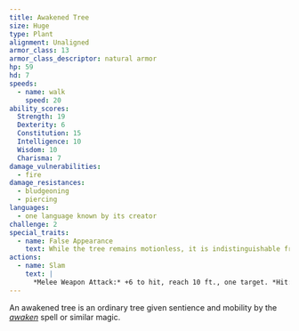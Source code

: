 ```yaml
---
title: Awakened Tree
size: Huge
type: Plant
alignment: Unaligned
armor_class: 13
armor_class_descriptor: natural armor
hp: 59
hd: 7
speeds:
  - name: walk
    speed: 20
ability_scores:
  Strength: 19
  Dexterity: 6
  Constitution: 15
  Intelligence: 10
  Wisdom: 10
  Charisma: 7
damage_vulnerabilities:
  - fire
damage_resistances:
  - bludgeoning
  - piercing
languages:
  - one language known by its creator
challenge: 2
special_traits:
  - name: False Appearance
    text: While the tree remains motionless, it is indistinguishable from a normal tree.
actions:
  - name: Slam
    text: |
      *Melee Weapon Attack:* +6 to hit, reach 10 ft., one target. *Hit:* 14 (3d6 + 4) bludgeoning damage.
---
```


An awakened tree is an ordinary tree given sentience and mobility by the *[awaken](/spells/awaken/)* spell or similar magic.
